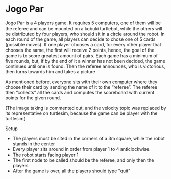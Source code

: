 # Jogo Par
Jogo Par is a 4 players game.
It requires 5 computers, one of them will be the referee and can be mounted on a kobuki turtlebot, while the others will be distributed by four players, who should sit in a circle around the robot.
 In each round of the game, all players can decide to chose one of 5 cards (possible moves). If one player chooses a card, for every other player that chooses the same, the first will receive 2 points, hence, the goal of the game is to score greatest amount of pairs.
Each game has a minimum of five rounds, but, if  by the end of it a winner has not been decided, the game continues until one is found.
Then the referee announces, who is victorious, then turns towards him and takes a picture

As mentioned before, everyone sits with their own computer where they choose
their card by sending the name of it to the “referee”.  The referee then “collects”
all the cards and computes the scoreboard with current points for the given
round.

(The image taking is commented out, and the velocity topic was replaced by its representative on turtlesim,
because the game can be player with the turtlesim)



Setup
- The players must be sited in the corners of a 3m square, while the robot stands in the center 
- Every player sits around in order from player 1 to 4 anticlockwise. 
- The robot starts facing player 1
- The first node to be called should be the referee, and only then the players
- After the game is over, all the players should type "quit"
